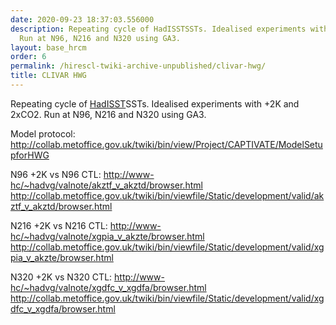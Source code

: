 ```yaml
---
date: 2020-09-23 18:37:03.556000
description: Repeating cycle of HadISSTSSTs. Idealised experiments with +2K and 2xCO2.
  Run at N96, N216 and N320 using GA3.
layout: base_hrcm
order: 6
permalink: /hirescl-twiki-archive-unpublished/clivar-hwg/
title: CLIVAR HWG
---
```


<p>Repeating cycle of <span class="twikiNewLink"><a href="/twiki/bin/edit/Project/HiResCL/HadISST?topicparent=Project/HiResCL.ClivarHWG" rel="nofollow" title="HadISST (this topic does not yet exist; you can create it)">HadISST</a></span>SSTs. Idealised experiments with +2K and 2xCO2. Run at N96, N216 and N320 using GA3.</p>
<p></p>
<p>Model protocol: <a href="http://collab.metoffice.gov.uk/twiki/bin/view/Project/CAPTIVATE/ModelSetupforHWG" target="_top">http://collab.metoffice.gov.uk/twiki/bin/view/Project/CAPTIVATE/ModelSetupforHWG</a></p>
<p></p>
<p>N96 +2K vs N96 CTL: <a href="http://www-hc/~hadvg/valnote/akztf_v_akztd/browser.html" target="_top">http://www-hc/~hadvg/valnote/akztf_v_akztd/browser.html</a> <br> <a href="http://collab.metoffice.gov.uk/twiki/bin/viewfile/Static/development/valid/akztf_v_akztd/browser.html" target="_top">http://collab.metoffice.gov.uk/twiki/bin/viewfile/Static/development/valid/akztf_v_akztd/browser.html</a></p>
<p></p>
<p>N216 +2K vs N216 CTL: <a href="http://www-hc/~hadvg/valnote/xgpia_v_akzte/browser.html" target="_top">http://www-hc/~hadvg/valnote/xgpia_v_akzte/browser.html</a> <br> <a href="http://collab.metoffice.gov.uk/twiki/bin/viewfile/Static/development/valid/xgpia_v_akzte/browser.html" target="_top">http://collab.metoffice.gov.uk/twiki/bin/viewfile/Static/development/valid/xgpia_v_akzte/browser.html</a></p>
<p></p>
<p>N320 +2K vs N320 CTL: <a href="http://www-hc/~hadvg/valnote/xgdfc_v_xgdfa/browser.html" target="_top">http://www-hc/~hadvg/valnote/xgdfc_v_xgdfa/browser.html</a> <br> <a href="http://collab.metoffice.gov.uk/twiki/bin/viewfile/Static/development/valid/xgdfc_v_xgdfa/browser.html" target="_top">http://collab.metoffice.gov.uk/twiki/bin/viewfile/Static/development/valid/xgdfc_v_xgdfa/browser.html</a></p>

